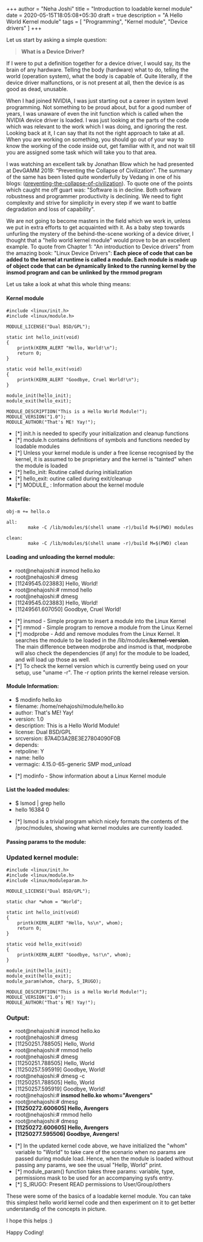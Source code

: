 +++
author = "Neha Joshi"
title = "Introduction to loadable kernel module"
date = 2020-05-15T18:05:08+05:30
draft = true
description = "A Hello World Kernel module"
tags = [
    "Programming",
    "Kernel module",
    "Device drivers"
]
+++

Let us start by asking a simple question:
> **What is a Device Driver?**

If I were to put a definition together for a device driver, I would say, its the brain of any hardware. Telling the body (hardware) what to do, telling the world (operation system), what the body is capable of. Quite literally, if the device driver malfunctions, or is not present at all, then the device is as good as dead, unusable.

When I had joined NVIDIA, I was just starting out a career in system level programming. Not something to be proud about, but for a good number of years, I was unaware of even the init function which is called when the NVIDIA device driver is loaded. I was just looking at the parts of the code which was relevant to the work which I was doing, and ignoring the rest. Looking back at it, I can say that its not the right approach to take at all. When you are working on something, you should go out of your way to know the working of the code inside out, get familiar with it, and not wait till you are assigned some task which will take you to that area.

I was watching an excellent talk by Jonathan Blow which he had presented at DevGAMM 2019: “Preventing the Collapse of Civilization”. The summary of the same has been listed quite wonderfully by Vedang in one of his blogs: ([preventing-the-collapse-of-civilization](https://vedang.me/blog/preventing-the-collapse-of-civilization/)). To quote one of the points which caught me off guart was: "Software is in decline. Both software robustness and programmer productivity is declining. We need to fight complexity and strive for simplicity in every step if we want to battle degradation and loss of capability". 

We are not going to become masters in the field which we work in, unless we put in extra efforts to get acquainted with it. As a baby step towards unfurling the mystery of the behind-the-scene working of a device driver, I thought that a "hello world kernel module" would prove to be an excellent example. To quote from Chapter 1: "An introduction to Device drivers" from the amazing book: "Linux Device Drivers": 
**Each piece of code that can be added to the kernel at runtime is called a module. Each module is made up of object code that can be dynamically linked to the running kernel by the insmod program and can be unlinked by the rmmod program**

Let us take a look at what this whole thing means:

#### Kernel module

    #include <linux/init.h>
    #include <linux/module.h>
    
    MODULE_LICENSE("Dual BSD/GPL");
                                                      
    static int hello_init(void)
    {
        printk(KERN_ALERT "Hello, World!\n");
        return 0;
    }

    static void hello_exit(void)
    {
        printk(KERN_ALERT "Goodbye, Cruel World!\n");
    }

    module_init(hello_init);
    module_exit(hello_exit);

    MODULE_DESCRIPTION("This is a Hello World Module!");
    MODULE_VERSION("1.0");
    MODULE_AUTHOR("That's ME! Yay!");

- [*] init.h is needed to specify your initialization and cleanup functions
- [*] module.h contains definitions of symbols and functions needed by loadable modules
- [*] Unless your kernel module is under a free license recognised by the kernel, it is assumed to be proprietary and the kernel is "tainted" when the module is loaded
- [*] hello_init: Routine called during initialization 
- [*] hello_exit: outine called during exit/cleanup
- [*] MODULE_ : Information about the kernel module

#### Makefile:
    obj-m += hello.o

    all:
            make -C /lib/modules/$(shell uname -r)/build M=$(PWD) modules

    clean:
            make -C /lib/modules/$(shell uname -r)/build M=$(PWD) clean

#### Loading and unloading the kernel module:

* root@nehajoshi:# insmod hello.ko
* root@nehajoshi:# dmesg
* [11249545.023883] Hello, World!
* root@nehajoshi:# rmmod hello
* root@nehajoshi:# dmesg
* [11249545.023883] Hello, World!
* [11249561.607050] Goodbye, Cruel World!

- [*] insmod - Simple program to insert a module into the Linux Kernel
- [*] rmmod - Simple program to remove a module from the Linux Kernel
- [*] modprobe - Add and remove modules from the Linux Kernel. It searches the module to be loaded in the /lib/modules/**kernel-version**. The main difference between modprobe and insmod is that, modprobe will also check the dependencies (if any) for the module to be loaded, and will load up those as well.
- [*] To check the kernel version which is currently being used on your setup, use "uname -r". The -r option prints the kernel release version.

#### Module Information:

* $ modinfo hello.ko
* filename:       /home/nehajoshi/module/hello.ko
* author:         That's ME! Yay!
* version:        1.0
* description:    This is a Hello World Module!
* license:        Dual BSD/GPL
* srcversion:     87A4D3A2BE3E27804090F0B
* depends:
* retpoline:      Y
* name:           hello
* vermagic:       4.15.0-65-generic SMP mod_unload

- [*] modinfo - Show information about a Linux Kernel module

#### List the loaded modules:

* $ lsmod | grep hello
* hello                  16384  0

- [*] lsmod is a trivial program which nicely formats the contents of the /proc/modules, showing what kernel modules are currently loaded.

#### Passing params to the module:
### Updated kernel module:

    #include <linux/init.h>
    #include <linux/module.h>
    #include <linux/moduleparam.h>

    MODULE_LICENSE("Dual BSD/GPL");

    static char *whom = "World";

    static int hello_init(void)
    {
        printk(KERN_ALERT "Hello, %s\n", whom);
        return 0;
    }

    static void hello_exit(void)
    {
        printk(KERN_ALERT "Goodbye, %s!\n", whom);
    }

    module_init(hello_init);
    module_exit(hello_exit);
    module_param(whom, charp, S_IRUGO);

    MODULE_DESCRIPTION("This is a Hello World Module!");
    MODULE_VERSION("1.0");
    MODULE_AUTHOR("That's ME! Yay!");

### Output:
* root@nehajoshi:# insmod hello.ko
* root@nehajoshi:# dmesg
* [11250251.788505] Hello, World
* root@nehajoshi:# rmmod hello
* root@nehajoshi:# dmesg
* [11250251.788505] Hello, World
* [11250257.595919] Goodbye, World!
* root@nehajoshi:# dmesg -c
* [11250251.788505] Hello, World
* [11250257.595919] Goodbye, World!
* root@nehajoshi:# **insmod hello.ko whom="Avengers"**
* root@nehajoshi:# dmesg
* **[11250272.600605] Hello, Avengers**
* root@nehajoshi:# rmmod hello
* root@nehajoshi:# dmesg
* **[11250272.600605] Hello, Avengers**
* **[11250277.595506] Goodbye, Avengers!**

- [*] In the updated kernel code above, we have initialized the "whom" variable to "World" to take care of the scenario when no params are passed during module load. Hence, when the module is loaded without passing any params, we see the usual "Hellp, World" print.
- [*] module_param() function takes three params: variable, type, permissions mask to be used for an accompanying sysfs entry. 
- [*] S_IRUGO: Present READ permissions to User/Group/others

These were some of the basics of a loadable kernel module. You can take this simplest hello world kernel code and then experiment on it to get better understandig of the concepts in picture.

I hope this helps :)

Happy Coding!